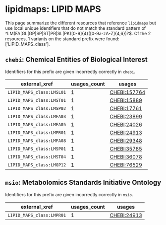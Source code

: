 # lipidmaps: LIPID MAPS

This page summarize the different resources that reference `lipidmaps`
but use local unique identifiers that do not match the standard pattern of
^LM(FA|GL|GP|SP|ST|PR|SL|PK)[0-9]{4}([0-9a-zA-Z]{4,6})?$. Of the 2 resources,
1 variants on the standard prefix were found: ['LIPID_MAPS_class'].

## `chebi`: Chemical Entities of Biological Interest

Identifiers for this prefix are given incorrectly correctly in `chebi`.

| external_xref             |   usages_count | usages                                              |
|---------------------------|----------------|-----------------------------------------------------|
| `LIPID_MAPS_class:LMSL01` |              1 | [CHEBI:157764](https://bioregistry.io/CHEBI:157764) |
| `LIPID_MAPS_class:LMST01` |              1 | [CHEBI:15889](https://bioregistry.io/CHEBI:15889)   |
| `LIPID_MAPS_class:LMSP02` |              1 | [CHEBI:17761](https://bioregistry.io/CHEBI:17761)   |
| `LIPID_MAPS_class:LMFA03` |              1 | [CHEBI:23899](https://bioregistry.io/CHEBI:23899)   |
| `LIPID_MAPS_class:LMFA05` |              1 | [CHEBI:24026](https://bioregistry.io/CHEBI:24026)   |
| `LIPID_MAPS_class:LMPR01` |              1 | [CHEBI:24913](https://bioregistry.io/CHEBI:24913)   |
| `LIPID_MAPS_class:LMFA08` |              1 | [CHEBI:29348](https://bioregistry.io/CHEBI:29348)   |
| `LIPID_MAPS_class:LMSP01` |              1 | [CHEBI:35785](https://bioregistry.io/CHEBI:35785)   |
| `LIPID_MAPS_class:LMST04` |              1 | [CHEBI:36078](https://bioregistry.io/CHEBI:36078)   |
| `LIPID_MAPS_class:LMGP12` |              1 | [CHEBI:76529](https://bioregistry.io/CHEBI:76529)   |

## `msio`: Metabolomics Standards Initiative Ontology

Identifiers for this prefix are given incorrectly correctly in `msio`.

| external_xref             |   usages_count | usages                                            |
|---------------------------|----------------|---------------------------------------------------|
| `LIPID_MAPS_class:LMPR01` |              1 | [CHEBI:24913](https://bioregistry.io/CHEBI:24913) |

